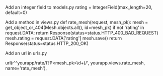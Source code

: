 Add an integer field to models.py
rating = IntegerField(max_length=20, default=0)

Add a method in views.py
def rate_mesh(request, mesh_pk):
    mesh = get_object_or_404(Mesh.objects.all(), id=mesh_pk)
    if not 'rating' in request.DATA:
        return Response(status=status.HTTP_400_BAD_REQUEST)
    mesh.rating = request.DATA['rating']
    mesh.save()
    return Response(status=status.HTTP_200_OK)

Add an url in urls.py

url(r'^yourapp/rate/(?P<mesh_pk>\d+)/',
    yourapp.views.rate_mesh,
    name='rate_mesh'),

